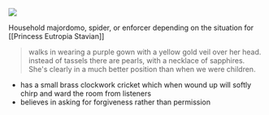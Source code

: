 ![](../assets/502a6b57818f241405bcd106219c2025.png)

Household majordomo, spider, or enforcer depending on the situation for [[Princess Eutropia Stavian]]

> walks in wearing a purple gown with a yellow gold veil over her head. instead of tassels there are pearls, with a necklace of sapphires.  She's clearly in a much better position than when we were children.

- has a small brass clockwork cricket which when wound up will softly chirp and ward the room from listeners
- believes in asking for forgiveness rather than permission